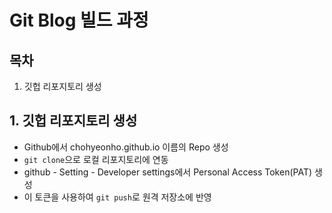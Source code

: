 # Git Blog 빌드 과정

## 목차
1. 깃헙 리포지토리 생성


## 1. 깃헙 리포지토리 생성

- Github에서 chohyeonho.github.io 이름의 Repo 생성
- `git clone`으로 로컬 리포지토리에 연동
- github - Setting - Developer settings에서 Personal Access Token(PAT) 생성
- 이 토큰을 사용하여 `git push`로 원격 저장소에 반영